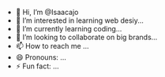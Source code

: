 - 👋 Hi, I’m @Isaacajo
- 👀 I’m interested in learning web desiy...
- 🌱 I’m currently learning coding...
- 💞️ I’m looking to collaborate on big brands...
- 📫 How to reach me ...
- 😄 Pronouns: ...
- ⚡ Fun fact: ...

<!---
Isaacajo/Isaacajo is a ✨ special ✨ repository because its `README.md` (this file) appears on your GitHub profile.
You can click the Preview link to take a look at your changes.
--->
